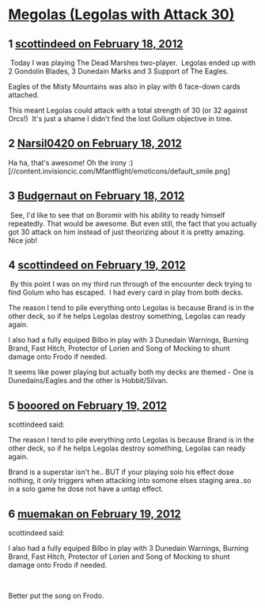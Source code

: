 # [Megolas (Legolas with Attack 30)](https://community.fantasyflightgames.com/topic/60623-megolas-legolas-with-attack-30/)

## 1 [scottindeed on February 18, 2012](https://community.fantasyflightgames.com/topic/60623-megolas-legolas-with-attack-30/?do=findComment&comment=595758)

 Today I was playing The Dead Marshes two-player.  Legolas ended up with 2 Gondolin Blades, 3 Dunedain Marks and 3 Support of The Eagles.

Eagles of the Misty Mountains was also in play with 6 face-down cards attached.

This meant Legolas could attack with a total strength of 30 (or 32 against Orcs!)  It's just a shame I didn't find the lost Gollum objective in time.

## 2 [Narsil0420 on February 18, 2012](https://community.fantasyflightgames.com/topic/60623-megolas-legolas-with-attack-30/?do=findComment&comment=595772)

Ha ha, that's awesome! Oh the irony :) [//content.invisioncic.com/Mfantflight/emoticons/default_smile.png]

## 3 [Budgernaut on February 18, 2012](https://community.fantasyflightgames.com/topic/60623-megolas-legolas-with-attack-30/?do=findComment&comment=595776)

 See, I'd like to see that on Boromir with his ability to ready himself repeatedly. That would be awesome. But even still, the fact that you actually got 30 attack on him instead of just theorizing about it is pretty amazing. Nice job!

## 4 [scottindeed on February 19, 2012](https://community.fantasyflightgames.com/topic/60623-megolas-legolas-with-attack-30/?do=findComment&comment=595906)

 By this point I was on my third run through of the encounter deck trying to find Golum who has escaped.  I had every card in play from both decks.

The reason I tend to pile everything onto Legolas is because Brand is in the other deck, so if he helps Legolas destroy something, Legolas can ready again.

I also had a fully equiped Bilbo in play with 3 Dunedain Warnings, Burning Brand, Fast Hitch, Protector of Lorien and Song of Mocking to shunt damage onto Frodo if needed.

It seems like power playing but actually both my decks are themed - One is Dunedains/Eagles and the other is Hobbit/Silvan.

## 5 [booored on February 19, 2012](https://community.fantasyflightgames.com/topic/60623-megolas-legolas-with-attack-30/?do=findComment&comment=596064)

scottindeed said:

The reason I tend to pile everything onto Legolas is because Brand is in the other deck, so if he helps Legolas destroy something, Legolas can ready again.



Brand is a superstar isn't he.. BUT if your playing solo his effect dose nothing, it only triggers when attacking into somone elses staging area..so in a solo game he dose not have a untap effect.

## 6 [muemakan on February 19, 2012](https://community.fantasyflightgames.com/topic/60623-megolas-legolas-with-attack-30/?do=findComment&comment=596100)

scottindeed said:

I also had a fully equiped Bilbo in play with 3 Dunedain Warnings, Burning Brand, Fast Hitch, Protector of Lorien and Song of Mocking to shunt damage onto Frodo if needed.



 

Better put the song on Frodo.

